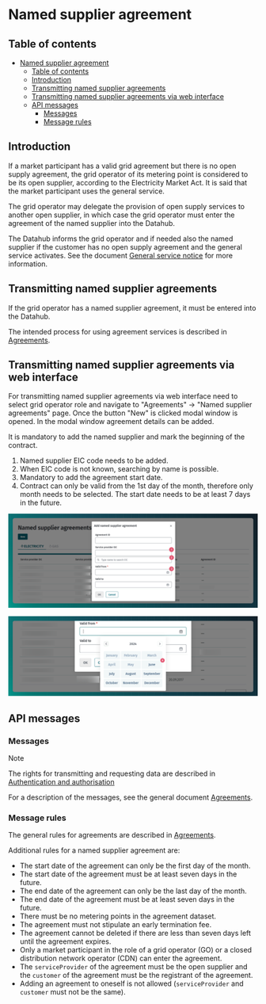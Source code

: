 ﻿# Named supplier agreement

## Table of contents

<!-- TOC -->
* [Named supplier agreement](#named-supplier-agreement)
  * [Table of contents](#table-of-contents)
  * [Introduction](#introduction)
  * [Transmitting named supplier agreements](#transmitting-named-supplier-agreements)
  * [Transmitting named supplier agreements via web interface](#transmitting-named-supplier-agreements-via-web-interface)
  * [API messages](#api-messages)
    * [Messages](#messages)
    * [Message rules](#message-rules)
<!-- TOC -->

## Introduction

If a market participant has a valid grid agreement but there is no open supply agreement, the grid operator of its metering point is considered to be its open supplier, according to the Electricity Market Act. It is said that the market participant uses the general service.

The grid operator may delegate the provision of open supply services to another open supplier, in which case the grid operator must enter the agreement of the named supplier into the Datahub.

The Datahub informs the grid operator and if needed also the named supplier if the customer has no open supply agreement and the general service activates. See the document [General service notice](08-general-service-notice.md) for more information.

## Transmitting named supplier agreements

If the grid operator has a named supplier agreement, it must be entered into the Datahub.

The intended process for using agreement services is described in [Agreements](06-agreements.md).

## Transmitting named supplier agreements via web interface

For transmitting named supplier agreements via web interface need to select grid operator role and navigate to "Agreements" -> "Named supplier agreements" page. Once the button "New" is clicked modal window is opened. In the modal window agreement details can be added.

It is mandatory to add the named supplier and mark the beginning of the contract.

1. Named supplier EIC code needs to be added.
2. When EIC code is not known, searching by name is possible.
3. Mandatory to add the agreement start date.
4. Contract can only be valid from the 1st day of the month, therefore only month needs to be selected. The start date needs to be at least 7 days in the future.

![Add agreement](../images/opp-ui/agreement/named-supplier-agreement/add_agreement.png)

![Select start date](../images/opp-ui/agreement/named-supplier-agreement/add_agreement_date.png)

## API messages

### Messages

> [!NOTE]
> The rights for transmitting and requesting data are described in [Authentication and authorisation](03-authentication-and-authorisation.md)

For a description of the messages, see the general document [Agreements](06-agreements.md).

### Message rules

The general rules for agreements are described in [Agreements](06-agreements.md#message-rules).

Additional rules for a named supplier agreement are:

- The start date of the agreement can only be the first day of the month.
- The start date of the agreement must be at least seven days in the future.
- The end date of the agreement can only be the last day of the month.
- The end date of the agreement must be at least seven days in the future.
- There must be no metering points in the agreement dataset.
- The agreement must not stipulate an early termination fee.
- The agreement cannot be deleted if there are less than seven days left until the agreement expires.
- Only a market participant in the role of a grid operator (GO) or a closed distribution network operator (CDN) can enter the agreement.
- The `serviceProvider` of the agreement must be the open supplier and the `customer` of the agreement must be the registrant of the agreement.
- Adding an agreement to oneself is not allowed (`serviceProvider` and `customer` must not be the same).
